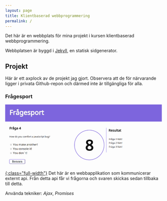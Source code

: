 ```yaml
---
layout: page
title: Klientbaserad webbprogrammering
permalink: /
---
```


Det här är en webbplats för mina projekt i kursen klientbaserad 
webbprogrammering.

Webbplatsen är byggd i [Jekyll](http://jekyllrb.com/), en statisk sidgenerator.

## Projekt

Här är ett axplock av de projekt jag gjort. Observera att de för närvarande ligger i privata Github-repon och därmed inte är tillgängliga för alla.

### Frågesport

[![Frågsport skärmdump](/images/quiz.png){:class="full-width"}](https://github.com/1dv022/ma224cb-examination-2)
Det här är en webbapplikation som kommunicerar externt api. Från detta api 
får vi frågorna och svaren skickas sedan tillbaka till detta.

Använda tekniker: *Ajax*, *Promises*

[Quiz]: https://github.com/1dv022/ma224cb-examination-2
